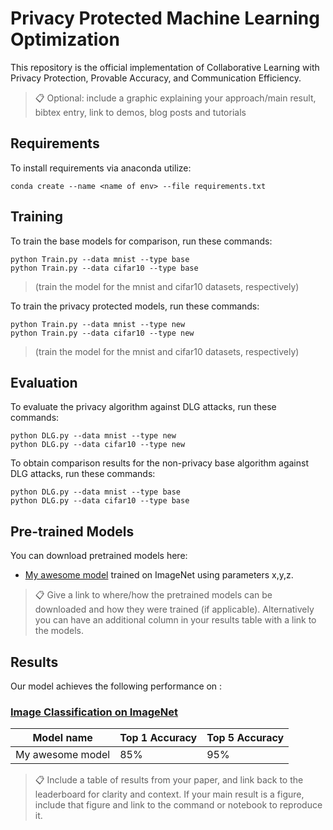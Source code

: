 # Privacy Protected Machine Learning Optimization

This repository is the official implementation of Collaborative Learning with Privacy Protection, Provable Accuracy, and  Communication Efficiency.

>📋  Optional: include a graphic explaining your approach/main result, bibtex entry, link to demos, blog posts and tutorials

## Requirements

To install requirements via anaconda utilize:

```setup
conda create --name <name of env> --file requirements.txt
```

## Training

To train the base models for comparison, run these commands:

```train
python Train.py --data mnist --type base
python Train.py --data cifar10 --type base
```
> (train the model for the mnist and cifar10 datasets, respectively)



To train the privacy protected models, run these commands:
```train
python Train.py --data mnist --type new
python Train.py --data cifar10 --type new
```
>(train the model for the mnist and cifar10 datasets, respectively)

## Evaluation

To evaluate the privacy algorithm against DLG attacks, run these commands:

```eval
python DLG.py --data mnist --type new
python DLG.py --data cifar10 --type new
```

To obtain comparison results for the non-privacy base algorithm against DLG attacks, run these commands:
```eval
python DLG.py --data mnist --type base
python DLG.py --data cifar10 --type base
```

## Pre-trained Models

You can download pretrained models here:

- [My awesome model](https://drive.google.com/mymodel.pth) trained on ImageNet using parameters x,y,z. 

>📋  Give a link to where/how the pretrained models can be downloaded and how they were trained (if applicable).  Alternatively you can have an additional column in your results table with a link to the models.

## Results

Our model achieves the following performance on :

### [Image Classification on ImageNet](https://paperswithcode.com/sota/image-classification-on-imagenet)

| Model name         | Top 1 Accuracy  | Top 5 Accuracy |
| ------------------ |---------------- | -------------- |
| My awesome model   |     85%         |      95%       |

>📋  Include a table of results from your paper, and link back to the leaderboard for clarity and context. If your main result is a figure, include that figure and link to the command or notebook to reproduce it. 


